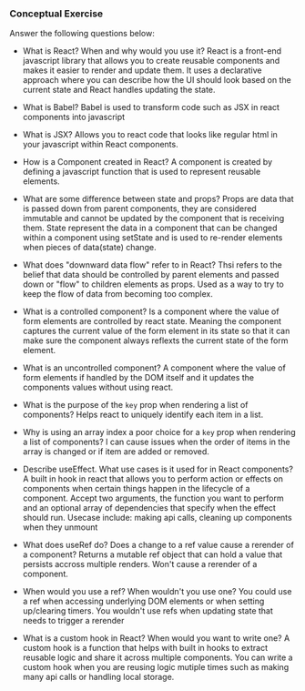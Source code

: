 ### Conceptual Exercise

Answer the following questions below:

- What is React? When and why would you use it?
React is a front-end javascript library that allows you to create reusable components and makes it easier to render and update them. 
It uses a declarative approach where you can describe how the UI should look based on the current state and React handles updating the state.

- What is Babel?
Babel is used to transform code such as JSX in react components into javascript 

- What is JSX?
Allows you to react code that looks like regular html in your javascript within React components. 

- How is a Component created in React?
A component is created by defining a javascript function that is used to represent reusable elements.

- What are some difference between state and props?
Props are data that is passed down from parent components, they are considered immutable and  cannot be updated by the component that is receiving them.
State represent the data in a component that can be changed within a component using setState and is used to re-render elements when pieces of 
data(state) change. 

- What does "downward data flow" refer to in React?
Thsi refers to the belief that data should be controlled by parent elements and passed down or "flow" to children elements as props. Used as a way to try to keep the flow of data from becoming too complex. 

- What is a controlled component?
Is a component where the value of form elements are controlled by react state. Meaning the component captures the current value of the form element in its state so that it can make sure the component always reflexts the current state of the form element.

- What is an uncontrolled component?
A component where the value of form elements if handled by the DOM itself and it updates the components values without using react.

- What is the purpose of the `key` prop when rendering a list of components?
Helps react to uniquely identify each item in a list.

- Why is using an array index a poor choice for a `key` prop when rendering a list of components?
I can cause issues when the order of items in the array is changed or if item are added or removed.

- Describe useEffect.  What use cases is it used for in React components?
A built in hook in react that allows you to perform action or effects on components when certain things happen in the lifecycle of a component. 
Accept two arguments, the function you want to perform and an optional array of dependencies that specify when the effect should run.
Usecase include: making api calls, cleaning up components when they unmount

- What does useRef do?  Does a change to a ref value cause a rerender of a component?
Returns a mutable ref object that can hold a value that persists accross multiple renders. Won't cause a rerender of a component.

- When would you use a ref? When wouldn't you use one?
You could use a ref when accessing underlying DOM elements or when setting up/clearing timers. You wouldn't use refs when updating state that needs to trigger a rerender

- What is a custom hook in React? When would you want to write one?
A custom hook is a function that helps with built in hooks to extract reusable logic and share it across multiple components. You can write a custom hook when you are reusing logic mutiple times such as making many api calls or handling local storage.
